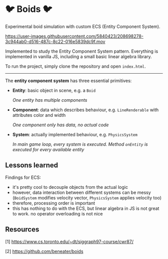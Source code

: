 # 🐦 Boids 🐦

Experimental boid simulation with custom ECS (Entity Component System).



https://user-images.githubusercontent.com/5840423/208698278-3c944ab0-d516-487c-8c22-016e5839dc9f.mov

Implemented to study the Entity Component System pattern.
Everything is implemented in vanilla JS, including a small basic linear algebra library.

To run the project, simply clone the repository and open `index.html`.

---

The **entity component system** has three essential primitives:
- **Entity**: basic object in scene, e.g. a `Boid`
  
  *One entity has multiple components*
- **Component**: data which describes behaviour, e.g. `LineRenderable` with attributes color and width

  *One component only has data, no actual code*
- **System**: actually implemented behaviour, e.g. `PhysicsSystem`
  
  *In main game loop, every system is executed. Method `onEntity` is executed for every available entity*
  


## Lessons learned
Findings for ECS:
- it's pretty cool to decouple objects from the actual logic
- however, data interaction between different systems can be messy (`BoidSystem` modifies velocity vector, `PhysicsSystem` applies velocity too)
- therefore, processing order is important
- this has nothing to do with the ECS, but linear algebra in JS is not great to work. no operator overloading is not nice


## Resources
[1] https://www.cs.toronto.edu/~dt/siggraph97-course/cwr87/

[2] https://github.com/beneater/boids
